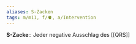 ```yaml
---
aliases: S-Zacken
tags: m/m11, f/🫀, a/Intervention
---
```

**S-Zacke**:: Jeder negative Ausschlag des [[QRS]]